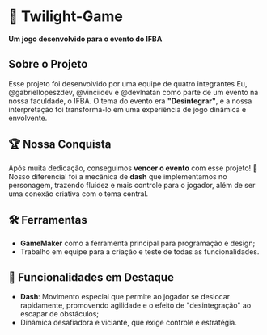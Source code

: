 <h1>🌌 Twilight-Game</h1>
<p><strong>Um jogo desenvolvido para o evento do IFBA</strong></p>

<h2>Sobre o Projeto</h2>
<p>Esse projeto foi desenvolvido por uma equipe de quatro integrantes Eu, @gabriellopeszdev, @vinciidev e @devlnatan como parte de um evento na nossa faculdade, o IFBA.
O tema do evento era <strong>"Desintegrar"</strong>, e a nossa interpretação foi transformá-lo em uma experiência de jogo dinâmica e envolvente.</p> 

<h2>🏆 Nossa Conquista</h2>
<p>
Após muita dedicação, conseguimos <strong>vencer o evento</strong> com esse projeto! 🎉 Nosso diferencial foi a mecânica de
<strong>dash</strong> que implementamos no personagem, trazendo fluidez e mais controle para o jogador, além de ser uma conexão criativa com o tema central.</p>

<h2>🛠️ Ferramentas</h2>
<ul>
<li><strong>GameMaker</strong> como a ferramenta principal para programação e design;</li>
<li>Trabalho em equipe para a criação e teste de todas as funcionalidades.</li>
  </ul>

<h2>🎯 Funcionalidades em Destaque</h2>
  <ul>
<li><strong>Dash</strong>: Movimento especial que permite ao jogador se deslocar rapidamente, promovendo agilidade e o efeito de "desintegração" ao escapar de obstáculos;</li>
<li>Dinâmica desafiadora e viciante, que exige controle e estratégia.</li>
  </ul>

